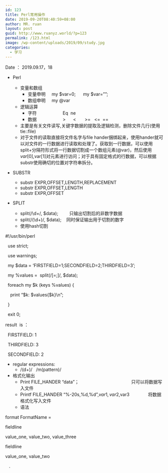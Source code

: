 ```yaml
---
id: 123
title: Perl常用操作
date: 2019-09-20T08:40:59+08:00
author: MR. ruan
layout: post
guid: http://www.ruanyz.world/?p=123
permalink: /123.html
image: /wp-content/uploads/2019/09/study.jpg
categories:
  - 学习
---
```

Date ： 2019.09.17，18

  * Perl
      * 变量和数组
          * 变量申明 &nbsp;&nbsp;&nbsp;&nbsp;my $var=0; &nbsp;&nbsp;&nbsp;&nbsp; my $var=””;
          * 数组申明 &nbsp;&nbsp;&nbsp;&nbsp;my @var
      * 逻辑运算
          * 字符&nbsp;&nbsp;&nbsp;&nbsp;&nbsp;&nbsp;&nbsp;&nbsp;&nbsp;&nbsp;&nbsp;&nbsp;&nbsp;&nbsp;&nbsp;&nbsp;&nbsp;&nbsp;&nbsp;&nbsp; Eq&nbsp; ne
          * 数据&nbsp;&nbsp;&nbsp;&nbsp;&nbsp;&nbsp;&nbsp;&nbsp;&nbsp;&nbsp;&nbsp;&nbsp;&nbsp;&nbsp;&nbsp;&nbsp;&nbsp;&nbsp;&nbsp;&nbsp; > &nbsp;&nbsp;&nbsp;&nbsp; <&nbsp;&nbsp;&nbsp;&nbsp;&nbsp;&nbsp; >=&nbsp;&nbsp; <=&nbsp; ==
      * 主要是有关文件读写,关键字数据的提取及逻辑检测，删除文件几行(使用tie::file)
      * 对于文件的读取直接将文件名字与file hander捆绑起来，使用hander就可以对文件的一行数据进行读取和处理了。获取到一行数据，可以使用split+分隔符形式将一行数据切割成一个数组元素(@var)，然后使用$var[0],$var[1]对元素进行访问；对于具有固定格式的行数据，可以根据substr使用确切的位置对字符串拆分。

  * SUBSTR
      * substr EXPR,OFFSET,LENGTH,REPLACEMENT
      * substr EXPR,OFFSET,LENGTH
      * substr EXPR,OFFSET
  * SPLIT
      * split(/\d+/, $data); &nbsp;&nbsp;&nbsp;&nbsp;&nbsp;&nbsp;&nbsp; 只输出切割后的非数字数据
      * split(/(\d+)/, $data);&nbsp;&nbsp;&nbsp; 同时保证输出用于切割的数字
      * 使用hash切割

#!/usr/bin/perl

&nbsp; use strict;

&nbsp; use warnings;

&nbsp; my $data = &#8216;FIRSTFIELD=1;SECONDFIELD=2;THIRDFIELD=3&#8217;;

&nbsp; my %values =&nbsp; split(/[=;]/, $data);

&nbsp; foreach my $k (keys %values) {

&nbsp;&nbsp;&nbsp; print &#8220;$k: $values{$k}\n&#8221;;

&nbsp; }

&nbsp; exit 0;

result&nbsp; is ：

&nbsp; FIRSTFIELD: 1

&nbsp; THIRDFIELD: 3

&nbsp; SECONDFIELD: 2

  * regular expressions:
      * /(d+)/&nbsp;&nbsp; /m(pattern)/
  * 格式化输出
      * Print FILE_HANDER “data”； &nbsp;&nbsp;&nbsp;&nbsp;&nbsp;&nbsp;&nbsp;&nbsp;&nbsp;&nbsp;&nbsp;&nbsp;&nbsp;&nbsp;&nbsp;&nbsp;&nbsp;&nbsp;&nbsp;&nbsp;&nbsp;&nbsp;&nbsp;&nbsp;&nbsp;&nbsp;&nbsp;&nbsp;&nbsp;&nbsp;&nbsp;&nbsp;&nbsp;&nbsp;&nbsp;&nbsp;&nbsp;&nbsp;&nbsp;&nbsp; 只可以将数据写入文件
      * Printf FILE_HANDER “%-20s,%d,%d”,$var1,var2,$var3&nbsp;&nbsp;&nbsp;&nbsp;&nbsp;&nbsp;&nbsp;&nbsp;&nbsp;&nbsp;&nbsp;&nbsp;&nbsp;&nbsp; 将数据格式化写入文件
      * 语法

format FormatName =

fieldline

value\_one, value\_two, value_three

fieldline

value\_one, value\_two

&nbsp;&nbsp; .